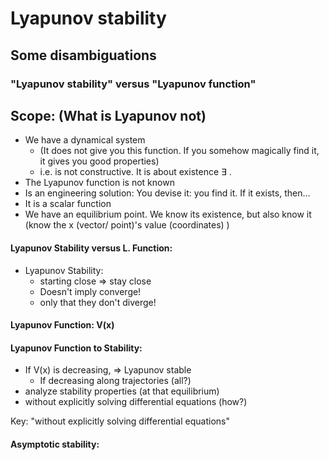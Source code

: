 # Lyapunov stability

## Some disambiguations
### "Lyapunov stability" versus "Lyapunov function"

## Scope: (What is Lyapunov not)
* We have a dynamical system
    * (It does not give you this function. If you somehow magically find it, it gives you good properties)
    * i.e. is not constructive. It is about existence ∃ .
* The Lyapunov function is not known
* Is an engineering solution: You devise it: you find it. If it exists, then...
* It is a scalar function
* We have an equilibrium point. We know its existence, but also know it (know the x (vector/ point)'s value (coordinates) )

#### Lyapunov Stability versus L. Function:
* Lyapunov Stability:
   * starting close => stay close
   * Doesn't imply converge!
   * only that they don't diverge!

#### Lyapunov Function: V(x)

#### Lyapunov Function to Stability:
* If V(x) is decreasing, => Lyapunov stable
     * If decreasing along trajectories (all?)
* analyze stability properties (at that equilibrium)
* without explicitly solving differential equations (how?)


Key: "without explicitly solving differential equations"

#### Asymptotic stability:

